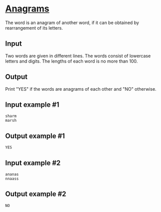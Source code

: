# [Anagrams](https://www.e-olymp.com/en/problems/2166)
The word is an anagram of another word, if it can be obtained by rearrangement of its letters.

## Input
Two words are given in different lines. The words consist of lowercase letters and digits. The lengths of each word is no more than 100.

## Output
Print "YES" if the words are anagrams of each other and "NO" otherwise.

## Input example #1
```
sharm
marsh
```

## Output example #1
```
YES
```

## Input example #2
```
ananas
nnaass
```

## Output example #2
```
NO
```
